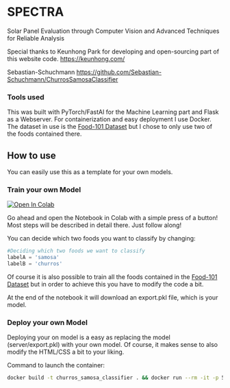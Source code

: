 # SPECTRA
Solar Panel Evaluation through Computer Vision and Advanced Techniques for Reliable Analysis

Special thanks to Keunhong Park for developing and open-sourcing part of this website code.
https://keunhong.com/

Sebastian-Schuchmann
https://github.com/Sebastian-Schuchmann/ChurrosSamosaClassifier

### Tools used

This was built with PyTorch/FastAI for the Machine Learning part and Flask as a Webserver. For containerization and easy deployment I use Docker. The dataset in use is the [Food-101 Dataset](https://data.vision.ee.ethz.ch/cvl/datasets_extra/food-101/) but I chose to only use two of the foods contained there.

## How to use

You can easily use this as a template for your own models.

### Train your own Model

[![Open In Colab](https://colab.research.google.com/assets/colab-badge.svg)](https://colab.research.google.com/github/Sebastian-Schuchmann/ChurrorsSamosaClassifier/blob/main/Train_a_Food_Model.ipynb)

Go ahead and open the Notebook in Colab with a simple press of a button! Most steps will be described in detail there. Just follow along!

You can decide which two foods you want to classify by changing:

```python
#Deciding which two foods we want to classify
labelA = 'samosa'
labelB = 'churros'
```

Of course it is also possible to train all the foods contained in the [Food-101 Dataset](https://data.vision.ee.ethz.ch/cvl/datasets_extra/food-101/) but in order to achieve this you have to modify the code a bit.

At the end of the notebook it will download an export.pkl file, which is your model. 

### Deploy your own Model

Deploying your on model is a easy as replacing the model (server/export.pkl) with your own model. Of course, it makes sense to also modify the HTML/CSS a bit to your liking.

Command to launch the container:
```bash
docker build -t churros_samosa_classifier . && docker run --rm -it -p 5000:5000 churros_samosa_classifier
```